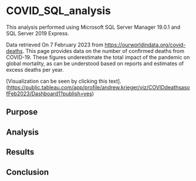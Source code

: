 # COVID_SQL_analysis
This analysis performed using Microsoft SQL Server Manager 19.0.1 and SQL Server 2019 Express. 

Data retrieved On 7 February 2023 from https://ourworldindata.org/covid-deaths. This page provides data on the number of confirmed deaths from COVID-19. These figures underestimate the total impact of the pandemic on global mortality, as can be understood based on reports and estimates of excess deaths per year.

[Visualization can be seen by clicking this text]. (https://public.tableau.com/app/profile/andrew.krieger/viz/COVIDdeathsasofFeb2023/Dashboard1?publish=yes)

## Purpose 


## Analysis


## Results 


## Conclusion

